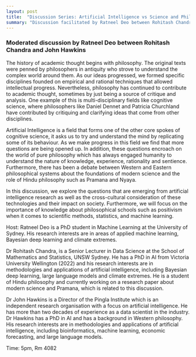 ```yaml
---
layout: post
title:  "Discussion Series: Artificial Intelligence vs Science and Philosophy"
summary: "Discussion facilitated by Ratneel Deo between Rohitash Chandra and John Hawkins on the topic Science and Philosophy "
---
```


### Moderated discussion by Ratneel Deo between Rohitash Chandra and John Hawkins

The history of academic thought begins with philosophy. The original texts were penned by philosophers in antiquity who strove to understand the complex world around them. As our ideas progressed, we formed specific disciplines founded on empirical and rational techniques that allowed intellectual progress. Nevertheless, philosophy has continued to contribute to academic thought, sometimes by just being a source of critique and analysis. One example of this is multi-disciplinary fields like cognitive science, where philosophers like Daniel Dennet and Patricia Churchland have contributed by critiquing and clarifying ideas that come from other disciplines. 

Artificial Intelligence is a field that forms one of the other core spokes of cognitive science, it asks us to try and understand the mind by replicating some of its behaviour. As we make progress in this field we find that more questions are being opened up. In addition, these questions encroach on the world of pure philosophy which has always engaged humanity to understand the nature of knowledge, experience, rationality and sentience. Furthermore, there has been a debate between Western and Eastern philosophical systems about the foundations of modern science and the role of  Hindu philosophy such as Pramana and Nyaya.

In this discussion, we explore the questions that are emerging from artificial intelligence research as well as the cross-cultural consideration of these technologies and their impact on society. Furthermore, we will focus on the importance of knowledge about philosophical schools such as positivism when it comes to scientific methods, statistics, and machine learning. 

Host: Ratneel Deo is a PhD student in Machine Learning at the University of Sydney. His research interests are in areas of applied machine learning, Bayesian deep learning and climate extremes. 

Dr Rohitash Chandra, is a Senior Lecturer in Data Science at the School of Mathematics and Statistics, UNSW Sydney. He has a PhD in AI from Victoria University Wellington (2022) and his research interests are in methodologies and applications of artificial intelligence, including Bayesian deep learning, large language models and climate extremes. He is a student of Hindu philosophy and currently working on a research paper about modern science and Pramana, which is related to this discussion. 

 Dr John Hawkins is a   Director of the Pingla Institute which is an independent research organisation with a focus on artificial intelligence. He has more than two decades of experience as a data scientist in the industry. Dr Hawkins has a PhD in AI and has a background in Western philosophy. His research interests are in methodologies and applications of artificial intelligence, including bioinformatics, machine learning, economic forecasting, and large language models. 

Time: 5pm, Rm 4082 



